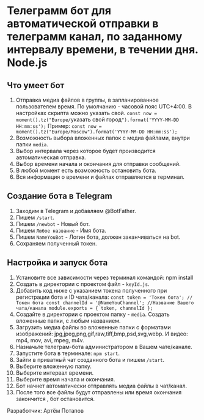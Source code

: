 # Телеграмм бот для автоматической отправки в телеграмм канал, по заданному интервалу времени, в течении дня. Node.js

## Что умеет бот
1. Отправка медиа файлов в группы, в запланированное пользователем время. По умолчанию - часовой пояс UTC+4:00.
В настройках скрипта можно указать свой. `const now = moment().tz("Europe/`указать свой город`").format('YYYY-MM-DD HH:mm:ss');` 
Пример: `const now = moment().tz("Europe/Moscow").format('YYYY-MM-DD HH:mm:ss');`
2. Возможность выбора вложенных папок с медиа файлами, внутри папки `media`.
3. Выбор интервала через которое будет производится автоматическая отправка.
4. Выбор времени начала и окончания для отправки сообщений.
5. В любой момент есть возможность остановить бота.
6. Вся информация о времени и файлах отправляется в терминал.

## Создание бота в Telegram
1. Заходим в Telegram и добавляем @BotFather.
2. Пишем `/start`.
3. Пишем `/newbot` - Новый бот.
4. Пишем `Любое название` - Имя бота.
5. Пишем `NameYouBot` - Логин бота, должен заканчиваться на bot.
6. Сохраняем полученный токен.

## Настройка и запуск бота
1. Установите все зависимости через терминал командой: npm install
2. Создать в директории с проектом файл - `keyId.js`.
3. Добавить код ниже с указанием токена полученного при регистрации бота и ID чата/канала:
`const token = 'Токен бота'; //Токен бота
const channelId = '@NameYouChannel'; //Название Вашего чата/канала
module.exports = { token, channelId };`
4. Создайте в директории с проектом папку - `media`. Создать вложенные папки, с любым названием.
5. Загрузить медиа файлы во вложенные папки с форматами изображений: jpg,jpeg,png,gif,raw,tiff,bmp,psd,svg,webp. 
И видео: mp4, mov, avi, mpeg, m4v.
6. Назначьте телеграм-бота администратором в Вашем чате/канале.
7. Запустите бота в терминале: `npm start`.
7. Зайти в приватный чат созданного бота и пишем `/start`.
8. Выберите вложенную папку.
9. Выберите интервал времени.
10. Выберите время начала и окончания.
11. Бот начнет автоматически отправлять медиа файлы в чат/канал.
12. После того все файлы будут отправлены или время окончания закончится , бот остановится.


Разработчик: Артём Потапов